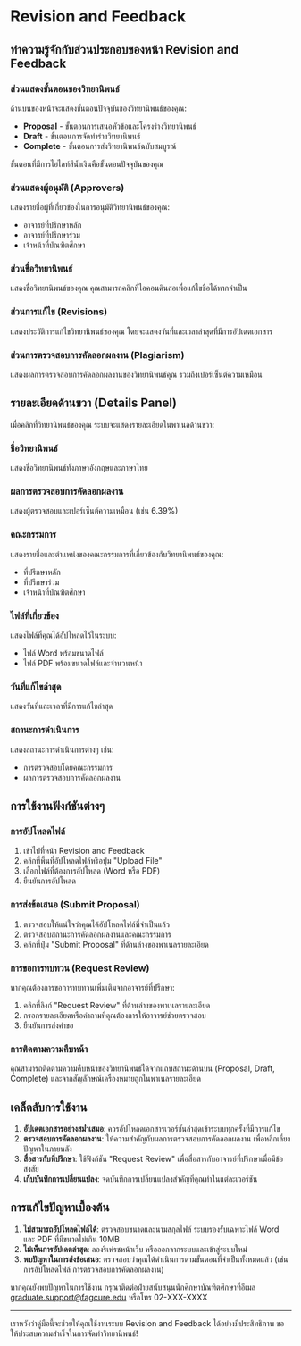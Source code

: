 # Revision and Feedback

## ทำความรู้จักกับส่วนประกอบของหน้า Revision and Feedback

### ส่วนแสดงขั้นตอนของวิทยานิพนธ์
ด้านบนของหน้าจะแสดงขั้นตอนปัจจุบันของวิทยานิพนธ์ของคุณ:
- **Proposal** - ขั้นตอนการเสนอหัวข้อและโครงร่างวิทยานิพนธ์
- **Draft** - ขั้นตอนการจัดทำร่างวิทยานิพนธ์
- **Complete** - ขั้นตอนการส่งวิทยานิพนธ์ฉบับสมบูรณ์

ขั้นตอนที่มีการไฮไลท์สีน้ำเงินคือขั้นตอนปัจจุบันของคุณ

### ส่วนแสดงผู้อนุมัติ (Approvers)
แสดงรายชื่อผู้ที่เกี่ยวข้องในการอนุมัติวิทยานิพนธ์ของคุณ:
- อาจารย์ที่ปรึกษาหลัก
- อาจารย์ที่ปรึกษาร่วม
- เจ้าหน้าที่บัณฑิตศึกษา

### ส่วนชื่อวิทยานิพนธ์
แสดงชื่อวิทยานิพนธ์ของคุณ คุณสามารถคลิกที่ไอคอนดินสอเพื่อแก้ไขชื่อได้หากจำเป็น

### ส่วนการแก้ไข (Revisions)
แสดงประวัติการแก้ไขวิทยานิพนธ์ของคุณ โดยจะแสดงวันที่และเวลาล่าสุดที่มีการอัปเดตเอกสาร

### ส่วนการตรวจสอบการคัดลอกผลงาน (Plagiarism)
แสดงผลการตรวจสอบการคัดลอกผลงานของวิทยานิพนธ์คุณ รวมถึงเปอร์เซ็นต์ความเหมือน

## รายละเอียดด้านขวา (Details Panel)

เมื่อคลิกที่วิทยานิพนธ์ของคุณ ระบบจะแสดงรายละเอียดในพาเนลด้านขวา:

### ชื่อวิทยานิพนธ์
แสดงชื่อวิทยานิพนธ์ทั้งภาษาอังกฤษและภาษาไทย

### ผลการตรวจสอบการคัดลอกผลงาน
แสดงผู้ตรวจสอบและเปอร์เซ็นต์ความเหมือน (เช่น 6.39%)

### คณะกรรมการ
แสดงรายชื่อและตำแหน่งของคณะกรรมการที่เกี่ยวข้องกับวิทยานิพนธ์ของคุณ:
- ที่ปรึกษาหลัก
- ที่ปรึกษาร่วม
- เจ้าหน้าที่บัณฑิตศึกษา

### ไฟล์ที่เกี่ยวข้อง
แสดงไฟล์ที่คุณได้อัปโหลดไว้ในระบบ:
- ไฟล์ Word พร้อมขนาดไฟล์
- ไฟล์ PDF พร้อมขนาดไฟล์และจำนวนหน้า

### วันที่แก้ไขล่าสุด
แสดงวันที่และเวลาที่มีการแก้ไขล่าสุด

### สถานะการดำเนินการ
แสดงสถานะการดำเนินการต่างๆ เช่น:
- การตรวจสอบโดยคณะกรรมการ
- ผลการตรวจสอบการคัดลอกผลงาน

## การใช้งานฟังก์ชันต่างๆ

### การอัปโหลดไฟล์
1. เข้าไปที่หน้า Revision and Feedback 
2. คลิกที่พื้นที่อัปโหลดไฟล์หรือปุ่ม "Upload File"
3. เลือกไฟล์ที่ต้องการอัปโหลด (Word หรือ PDF)
4. ยืนยันการอัปโหลด

### การส่งข้อเสนอ (Submit Proposal)
1. ตรวจสอบให้แน่ใจว่าคุณได้อัปโหลดไฟล์ที่จำเป็นแล้ว
2. ตรวจสอบสถานะการคัดลอกผลงานและคณะกรรมการ
3. คลิกที่ปุ่ม "Submit Proposal" ที่ด้านล่างของพาเนลรายละเอียด

### การขอการทบทวน (Request Review)
หากคุณต้องการขอการทบทวนเพิ่มเติมจากอาจารย์ที่ปรึกษา:
1. คลิกที่ลิงก์ "Request Review" ที่ด้านล่างของพาเนลรายละเอียด
2. กรอกรายละเอียดหรือคำถามที่คุณต้องการให้อาจารย์ช่วยตรวจสอบ
3. ยืนยันการส่งคำขอ

### การติดตามความคืบหน้า
คุณสามารถติดตามความคืบหน้าของวิทยานิพนธ์ได้จากแถบสถานะด้านบน (Proposal, Draft, Complete) และจากสัญลักษณ์เครื่องหมายถูกในพาเนลรายละเอียด

## เคล็ดลับการใช้งาน

1. **อัปเดตเอกสารอย่างสม่ำเสมอ**: ควรอัปโหลดเอกสารเวอร์ชันล่าสุดเข้าระบบทุกครั้งที่มีการแก้ไข
2. **ตรวจสอบการคัดลอกผลงาน**: ให้ความสำคัญกับผลการตรวจสอบการคัดลอกผลงาน เพื่อหลีกเลี่ยงปัญหาในภายหลัง
3. **สื่อสารกับที่ปรึกษา**: ใช้ฟังก์ชัน "Request Review" เพื่อสื่อสารกับอาจารย์ที่ปรึกษาเมื่อมีข้อสงสัย
4. **เก็บบันทึกการเปลี่ยนแปลง**: จดบันทึกการเปลี่ยนแปลงสำคัญที่คุณทำในแต่ละเวอร์ชัน

## การแก้ไขปัญหาเบื้องต้น

1. **ไม่สามารถอัปโหลดไฟล์ได้**: ตรวจสอบขนาดและนามสกุลไฟล์ ระบบรองรับเฉพาะไฟล์ Word และ PDF ที่มีขนาดไม่เกิน 10MB
2. **ไม่เห็นการอัปเดตล่าสุด**: ลองรีเฟรชหน้าเว็บ หรือออกจากระบบและเข้าสู่ระบบใหม่
3. **พบปัญหาในการส่งข้อเสนอ**: ตรวจสอบว่าคุณได้ดำเนินการตามขั้นตอนที่จำเป็นทั้งหมดแล้ว (เช่น การอัปโหลดไฟล์ การตรวจสอบการคัดลอกผลงาน)

หากคุณยังพบปัญหาในการใช้งาน กรุณาติดต่อฝ่ายสนับสนุนนักศึกษาบัณฑิตศึกษาที่อีเมล graduate.support@fagcure.edu หรือโทร 02-XXX-XXXX

---

เราหวังว่าคู่มือนี้จะช่วยให้คุณใช้งานระบบ Revision and Feedback ได้อย่างมีประสิทธิภาพ ขอให้ประสบความสำเร็จในการจัดทำวิทยานิพนธ์!
